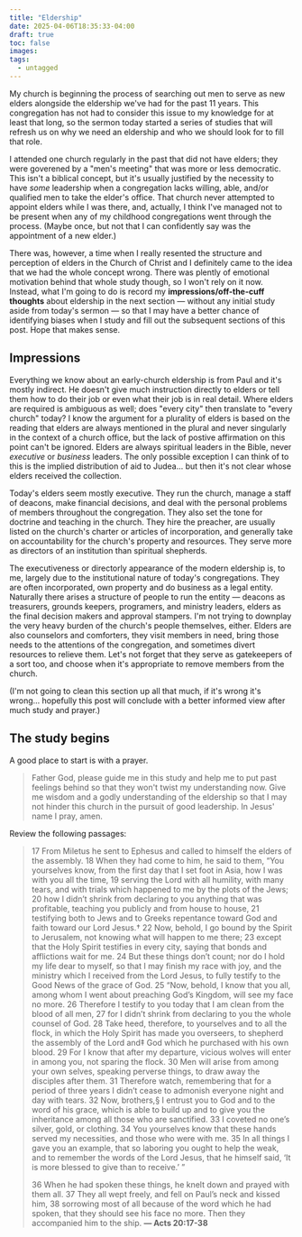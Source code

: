 ```yaml
---
title: "Eldership"
date: 2025-04-06T18:35:33-04:00
draft: true
toc: false
images:
tags:
  - untagged
---
```

My church is beginning the process of searching out men to serve as new elders alongside the eldership we've had for the past 11 years. This congregation has not had to consider this issue to my knowledge for at least that long, so the sermon today started a series of studies that will refresh us on why we need an eldership and who we should look for to fill that role.

I attended one church regularly in the past that did not have elders; they were goverened by a "men's meeting" that was more or less democratic. This isn't a biblical concept, but it's usually justified by the necessity to have _some_ leadership when a congregation lacks willing, able, and/or qualified men to take the elder's office. That church never attempted to appoint elders while I was there, and, actually, I think I've managed not to be present when any of my childhood congregations went through the process. (Maybe once, but not that I can confidently say was the appointment of a new elder.)

There was, however, a time when I really resented the structure and perception of elders in the Church of Christ and I definitely came to the idea that we had the whole concept wrong. There was plently of emotional motivation behind that whole study though, so I won't rely on it now. Instead, what I'm going to do is record my **impressions/off-the-cuff thoughts** about eldership in the next section — without any initial study aside from today's sermon — so that I may have a better chance of identifying biases when I study and fill out the subsequent sections of this post. Hope that makes sense.

## Impressions

Everything we know about an early-church eldership is from Paul and it's mostly indirect. He doesn't give much instruction directly to elders or tell them how to do their job or even what their job is in real detail. Where elders are required is ambiguous as well; does "every city" then translate to "every church" today? I know the argument for a plurality of elders is based on the reading that elders are always mentioned in the plural and never singularly in the context of a church office, but the lack of postive affirmation on this point can't be ignored. Elders are always spiritual leaders in the Bible, never _executive_ or _business_ leaders. The only possible exception I can think of to this is the implied distribution of aid to Judea... but then it's not clear whose elders received the collection.

Today's elders seem mostly executive. They run the church, manage a staff of deacons, make financial decisions, and deal with the personal problems of members throughout the congregation. They also set the tone for doctrine and teaching in the church. They hire the preacher, are usually listed on the church's charter or articles of incorporation, and generally take on accountability for the church's property and resources. They serve more as directors of an institution than spiritual shepherds.

The executiveness or directorly appearance of the modern eldership is, to me, largely due to the institutional nature of today's congregations. They are often incorporated, own property and do business as a legal entity. Naturally there arises a structure of people to run the entity — deacons as treasurers, grounds keepers, programers, and ministry leaders, elders as the final decision makers and approval stampers. I'm not trying to downplay the very heavy burden of the church's people themselves, either. Elders are also counselors and comforters, they visit members in need, bring those needs to the attentions of the congregation, and sometimes divert resources to relieve them. Let's not forget that they serve as gatekeepers of a sort too, and choose when it's appropriate to remove members from the church.

(I'm not going to clean this section up all that much, if it's wrong it's wrong... hopefully this post will conclude with a better informed view after much study and prayer.)

## The study begins

A good place to start is with a prayer.

> Father God, please guide me in this study and help me to put past feelings behind so that they won't twist my understanding now. Give me wisdom and a godly understanding of the eldership so that I may not hinder this church in the pursuit of good leadership. In Jesus' name I pray, amen.

Review the following passages:

> 17 From Miletus he sent to Ephesus and called to himself the elders of the assembly. 18 When they had come to him, he said to them, “You yourselves know, from the first day that I set foot in Asia, how I was with you all the time, 19 serving the Lord with all humility, with many tears, and with trials which happened to me by the plots of the Jews; 20 how I didn’t shrink from declaring to you anything that was profitable, teaching you publicly and from house to house, 21 testifying both to Jews and to Greeks repentance toward God and faith toward our Lord Jesus.† 22 Now, behold, I go bound by the Spirit to Jerusalem, not knowing what will happen to me there; 23 except that the Holy Spirit testifies in every city, saying that bonds and afflictions wait for me. 24 But these things don’t count; nor do I hold my life dear to myself, so that I may finish my race with joy, and the ministry which I received from the Lord Jesus, to fully testify to the Good News of the grace of God.
25 “Now, behold, I know that you all, among whom I went about preaching God’s Kingdom, will see my face no more. 26 Therefore I testify to you today that I am clean from the blood of all men, 27 for I didn’t shrink from declaring to you the whole counsel of God. 28 Take heed, therefore, to yourselves and to all the flock, in which the Holy Spirit has made you overseers, to shepherd the assembly of the Lord and‡ God which he purchased with his own blood. 29 For I know that after my departure, vicious wolves will enter in among you, not sparing the flock. 30 Men will arise from among your own selves, speaking perverse things, to draw away the disciples after them. 31 Therefore watch, remembering that for a period of three years I didn’t cease to admonish everyone night and day with tears. 32 Now, brothers,§ I entrust you to God and to the word of his grace, which is able to build up and to give you the inheritance among all those who are sanctified. 33 I coveted no one’s silver, gold, or clothing. 34 You yourselves know that these hands served my necessities, and those who were with me. 35 In all things I gave you an example, that so laboring you ought to help the weak, and to remember the words of the Lord Jesus, that he himself said, ‘It is more blessed to give than to receive.’ ”
>
>36 When he had spoken these things, he knelt down and prayed with them all. 37 They all wept freely, and fell on Paul’s neck and kissed him, 38 sorrowing most of all because of the word which he had spoken, that they should see his face no more. Then they accompanied him to the ship. **— Acts 20:17-38**

